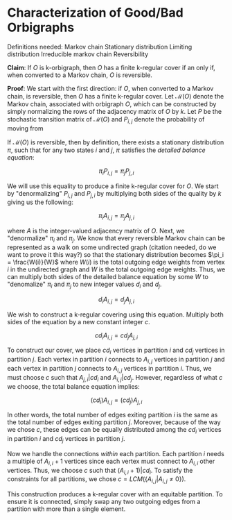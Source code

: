 Characterization of Good/Bad Orbigraphs
=======================================

Definitions needed:
Markov chain
Stationary distribution
Limiting distribution
Irreducible markov chain
Reversibility

**Claim**:
If $O$ is k-orbigraph, then $O$ has a finite k-regular cover if an only if, when converted to a Markov chain, $O$ is reversible.

**Proof**:
We start with the first direction: if $O$, when converted to a Markov chain, is reversible, then $O$ has a finite k-regular cover. Let $\mathcal{M}(O)$ denote the Markov chain, associated with orbigraph $O$, which can be constructed by simply normalizing the rows of the adjacency matrix of $O$ by $k$. Let $P$ be the stochastic transition matrix of $\mathcal{M}(O)$ and $P_{i,j}$ denote the probability of moving from 

If $\mathcal{M}(O)$ is reversible, then by definition, there exists a stationary distribution $\pi$, such that for any two states $i$ and $j$, $\pi$ satisfies the $\textit{detailed balance equation}$:

$$
\pi_i P_{i, j} = \pi_j P_{j, i}
$$

We will use this equality to produce a finite k-regular cover for $O$. We start by "denormalizing" $P_{i,j}$ and $P_{j, i}$ by multiplying both sides of the quality by $k$ giving us the following:

$$
\pi_i A_{i, j} = \pi_j A_{j,i}
$$

where $A$ is the integer-valued adjacency matrix of $O$. Next, we "denormalize" $\pi_i$ and $\pi_j$. We know that every reversible Markov chain can be represented as a walk on some undirected graph (citation needed, do we want to prove it this way?) so that the stationary distribution becomes $\pi_i = \frac{W(i)}{W}$ where $W(i)$ is the total outgoing edge weights from vertex $i$ in the undirected graph and $W$ is the total outgoing edge weights. Thus, we can multiply both sides of the detailed balance equation by some $W$ to "denomalize" $\pi_i$ and $\pi_j$ to new integer values $d_i$ and $d_j$.

$$
d_i A_{i, j} = d_j A_{j, i}
$$

We wish to construct a k-regular covering using this equation. Multiply both sides of the equation by a new constant integer $c$.

$$
c d_i A_{i, j} = c d_j A_{j, i}
$$

To construct our cover, we place $c d_i$ vertices in partition $i$ and $c d_j$ vertices in partition $j$. Each vertex in partition $i$ connects to $A_{i, j}$ vertices in partition $j$ and each vertex in partition $j$ connects to $A_{i, j}$ vertices in partition $i$. Thus, we must choose $c$ such that $A_{j, i} | c d_i$ and $A_{i, j} | c d_j$. However, regardless of what $c$ we choose, the total balance equation implies:

$$
(c d_i) A_{i, j} = (c d_j) A_{j, i}
$$

In other words, the total number of edges exiting partition $i$ is the same as the total number of edges exiting partition $j$. Moreover, because of the way we chose $c$, these edges can be equally distributed among the $c d_i$ vertices in partition $i$ and $c d_j$ vertices in partition $j$.

Now we handle the connections $\textit{within}$ each partition. Each partition $i$ needs a multiple of $A_{i, i} + 1$ vertices since each vertex must connect to $A_{i, i}$ other vertices. Thus, we choose $c$ such that $(A_{i, i} + 1) | c d_i$. To satisfy the constraints for all partitions, we chose $c = LCM(\lbrace A_{i,j} | A_{i, j} \neq 0 \rbrace)$.

This construction produces a k-regular cover with an equitable partition. To ensure it is connected, simply swap any two outgoing edges from a partition with more than a single element.